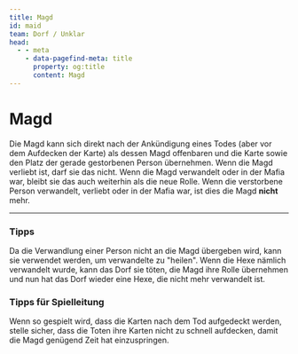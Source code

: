 ```yaml
---
title: Magd
id: maid
team: Dorf / Unklar
head:
  - - meta
    - data-pagefind-meta: title
      property: og:title
      content: Magd
---
```


# Magd <TeamBadge team="Dorf / Unklar" />

Die Magd kann sich direkt nach der Ankündigung eines Todes (aber vor dem Aufdecken der Karte) als dessen Magd offenbaren und die Karte sowie den Platz der gerade gestorbenen Person übernehmen. Wenn die Magd verliebt ist, darf sie das nicht. Wenn die Magd verwandelt oder in der Mafia war, bleibt sie das auch weiterhin als die neue Rolle. Wenn die verstorbene Person verwandelt, verliebt oder in der Mafia war, ist dies die Magd **nicht** mehr.

---

### Tipps

Da die Verwandlung einer Person nicht an die Magd übergeben wird, kann sie verwendet werden, um verwandelte zu "heilen". Wenn die Hexe nämlich verwandelt wurde, kann das Dorf sie töten, die Magd ihre Rolle übernehmen und nun hat das Dorf wieder eine Hexe, die nicht mehr verwandelt ist.

### Tipps für Spielleitung

Wenn so gespielt wird, dass die Karten nach dem Tod aufgedeckt werden, stelle sicher, dass die Toten ihre Karten nicht zu schnell aufdecken, damit die Magd genügend Zeit hat einzuspringen.
